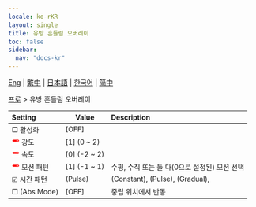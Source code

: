 ```yaml
---
locale: ko-rKR
layout: single
title: 유방 흔들림 오버레이
toc: false
sidebar:
  nav: "docs-kr"
---
```

[Eng](/dancexr/menu/2025.4/actor/shake_boobs_overlay) | [繁中](/tw/dancexr/menu/2025.4/actor/shake_boobs_overlay) | [日本語](/jp/dancexr/menu/2025.4/actor/shake_boobs_overlay) | [한국어](/kr/dancexr/menu/2025.4/actor/shake_boobs_overlay) | [简中](/zh/dancexr/menu/2025.4/actor/shake_boobs_overlay)

[프로](../menu#프로) > 유방 흔들림 오버레이



| Setting | Value | Description |
| :--- | --- | :--- |
|  □ 활성화| [OFF] | 
| <img src="/images/icon/ic_slider.png" alt="slider icon"/> 강도| [1] (0 ~ 2) | 
| <img src="/images/icon/ic_slider.png" alt="slider icon"/> 속도| [0] (-2 ~ 2) | 
| <img src="/images/icon/ic_slider.png" alt="slider icon"/> 모션 패턴| [1] (-1 ~ 1) | 수평, 수직 또는 둘 다(0으로 설정된) 모션 선택
| ☑ 시간 패턴| (Pulse) | (Constant), (Pulse), (Gradual), 
|  □ (Abs Mode)| [OFF] | 중립 위치에서 반동
